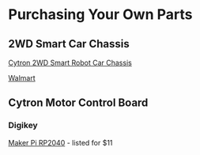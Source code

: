 # Purchasing Your Own Parts

## 2WD Smart Car Chassis

[Cytron 2WD Smart Robot Car Chassis](https://www.cytron.io/p-2wd-smart-robot-car-chassis)

[Walmart](https://www.walmart.com/ip/New-Motor-for-Smart-Robot-Kit-Speed-Encoder-Battery-Car-Chassis-Box-For-Arduino/5236937438)

## Cytron Motor Control Board

### Digikey

[Maker Pi RP2040](https://www.digikey.com/en/products/detail/cytron-technologies-sdn-bhd/MAKER-PI-RP2040/14557836) - listed for $11